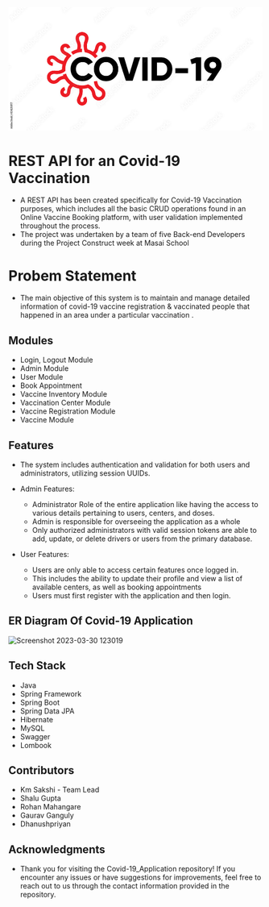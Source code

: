 ![Alt text](Covid-19_Application_Logo.jpg)

# REST API for an Covid-19 Vaccination

* A REST API has been created specifically for Covid-19 Vaccination purposes, which includes all the basic CRUD operations found in an Online Vaccine Booking platform, with user validation implemented throughout the process. 
* The project was undertaken by a team of five Back-end Developers during the Project Construct week at Masai School

# Probem Statement

* The main objective of this system is to maintain and manage detailed information of covid-19 vaccine registration & vaccinated people that happened in an area under a particular vaccination .


## Modules

* Login, Logout Module
* Admin Module
* User Module
* Book Appointment
* Vaccine Inventory Module
* Vaccination Center Module 
* Vaccine Registration Module
* Vaccine Module 


## Features

* The system includes authentication and validation for both users and administrators, utilizing session UUIDs.
* Admin Features:
    * Administrator Role of the entire application like having the access to various details pertaining to users, centers, and doses. 
    * Admin is responsible for overseeing the application as a whole
    * Only authorized administrators with valid session tokens are able to add, update, or delete drivers or users from the primary database.
    
* User Features:
    * Users are only able to access certain features once logged in.
    * This includes the ability to update their profile and view a list of available centers, as well as booking appointments
    * Users must first register with the application and then login.



## ER Diagram Of Covid-19 Application
<img width="730" alt="Screenshot 2023-03-30 123019" src="https://user-images.githubusercontent.com/111387553/229347087-09895ef7-d5ef-461d-b8d8-25d6ee48d6cc.png">


## Tech Stack

* Java
* Spring Framework
* Spring Boot
* Spring Data JPA
* Hibernate
* MySQL
* Swagger
* Lombook



## Contributors

* Km Sakshi - Team Lead
* Shalu Gupta
* Rohan Mahangare
* Gaurav Ganguly
* Dhanushpriyan

## Acknowledgments

* Thank you for visiting the Covid-19_Application repository! If you encounter any issues or have suggestions for improvements, feel free to reach out to us through the contact information provided in the repository.
